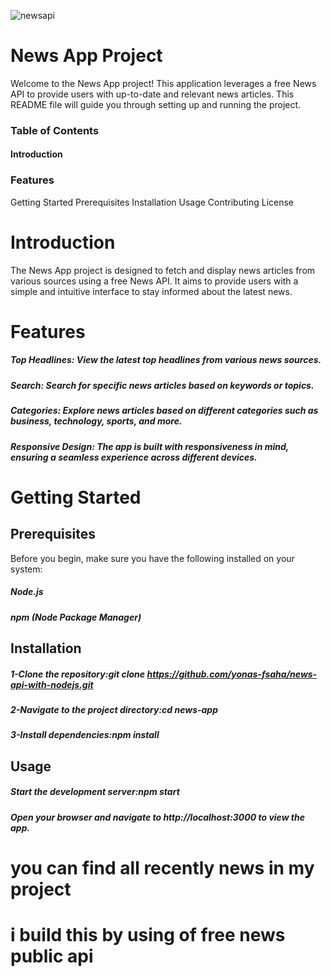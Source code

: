 ![newsapi](https://github.com/yonas-fsaha/news-api-with-nodejs/assets/104067688/eb911bf6-821c-454b-ac92-35bdae2046d1)
# News App Project
Welcome to the News App project! This application leverages a free News API to provide users with up-to-date and relevant news articles. This README file will guide you through setting up and running the project.

### Table of Contents
#### Introduction
### Features
Getting Started
Prerequisites
Installation
Usage
Contributing
License
# Introduction
The News App project is designed to fetch and display news articles from various sources using a free News API. It aims to provide users with a simple and intuitive interface to stay informed about the latest news.

# Features
##### Top Headlines: View the latest top headlines from various news sources.
##### Search: Search for specific news articles based on keywords or topics.
##### Categories: Explore news articles based on different categories such as business, technology, sports, and more.
##### Responsive Design: The app is built with responsiveness in mind, ensuring a seamless experience across different devices.

# Getting Started
## Prerequisites
Before you begin, make sure you have the following installed on your system:

##### Node.js
##### npm (Node Package Manager)
## Installation
##### 1-Clone the repository:git clone https://github.com/yonas-fsaha/news-api-with-nodejs.git
##### 2-Navigate to the project directory:cd news-app
##### 3-Install dependencies:npm install
## Usage
##### Start the development server:npm start
##### Open your browser and navigate to http://localhost:3000 to view the app.


# you can find all recently news in my project
# i build this by using of free news public api
